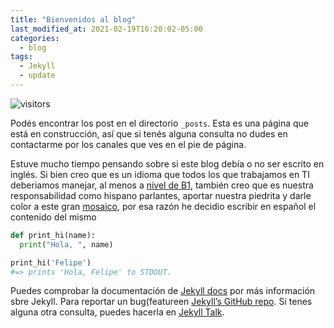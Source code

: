 ```yaml
---
title: "Bienvenidos al blog"
last_modified_at: 2021-02-19T16:20:02-05:00
categories:
  - blog
tags:
  - Jekyll
  - update
---
```


![visitors](https://visitor-badge.glitch.me/badge?page_id=includewareok.blog.2021-02-12-Welcome")

Podés encontrar los post en el directorio `_posts`. Esta es una página que está en construcción, así que si tenés alguna consulta no dudes en contactarme por los canales que ves en el pie de página.

Estuve mucho tiempo pensando sobre si este blog debía o no ser escrito en inglés. Si bien creo que es un idioma que todos los que trabajamos en TI deberiamos manejar, al menos a [nivel de B1](https://es.wikipedia.org/wiki/Marco_Com%C3%BAn_Europeo_de_Referencia_para_las_lenguas), también creo que es nuestra responsabilidad como hispano parlantes, aportar nuestra piedrita y darle color a este gran [mosaico](https://es.wikipedia.org/wiki/Mosaico), por esa razón he decidio escribir en español el contenido del mismo

```python
def print_hi(name):
  print("Hola, ", name)

print_hi('Felipe')
#=> prints 'Hola, Felipe' to STDOUT.
```

Puedes comprobar la documentación de [Jekyll docs][jekyll-docs] por más información sbre Jekyll. Para reportar un bug(featureen  [Jekyll’s GitHub repo][jekyll-gh]. Si tenes alguna otra consulta, puedes hacerla en [Jekyll Talk][jekyll-talk].

[jekyll-docs]: https://jekyllrb.com/docs/home
[jekyll-gh]:   https://github.com/jekyll/jekyll
[jekyll-talk]: https://talk.jekyllrb.com/
